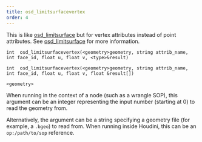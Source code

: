 ```yaml
---
title: osd_limitsurfacevertex
order: 4
---
```

This is like [osd_limitsurface](./osd_limitsurface "Evaluates a point attribute at the subdivision limit surface using Open Subdiv.") but for vertex attributes instead of point attributes.
See [osd_limitsurface](./osd_limitsurface "Evaluates a point attribute at the subdivision limit surface using Open Subdiv.") for more information.

`int  osd_limitsurfacevertex(<geometry>geometry, string attrib_name, int face_id, float u, float v, <type>&result)`

`int  osd_limitsurfacevertex(<geometry>geometry, string attrib_name, int face_id, float u, float v, float &result[])`

`<geometry>`

When running in the context of a node (such as a wrangle SOP), this argument can be an integer representing the input number (starting at 0) to read the geometry from.

Alternatively, the argument can be a string specifying a geometry file (for example, a `.bgeo`) to read from. When running inside Houdini, this can be an `op:/path/to/sop` reference.
